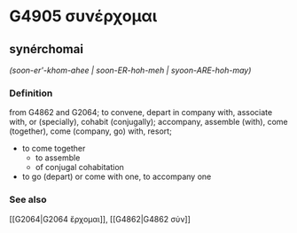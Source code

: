 # G4905 συνέρχομαι

## synérchomai

_(soon-er'-khom-ahee | soon-ER-hoh-meh | syoon-ARE-hoh-may)_

### Definition

from G4862 and G2064; to convene, depart in company with, associate with, or (specially), cohabit (conjugally); accompany, assemble (with), come (together), come (company, go) with, resort; 

- to come together
  - to assemble
  - of conjugal cohabitation
- to go (depart) or come with one, to accompany one

### See also

[[G2064|G2064 ἔρχομαι]], [[G4862|G4862 σύν]]

